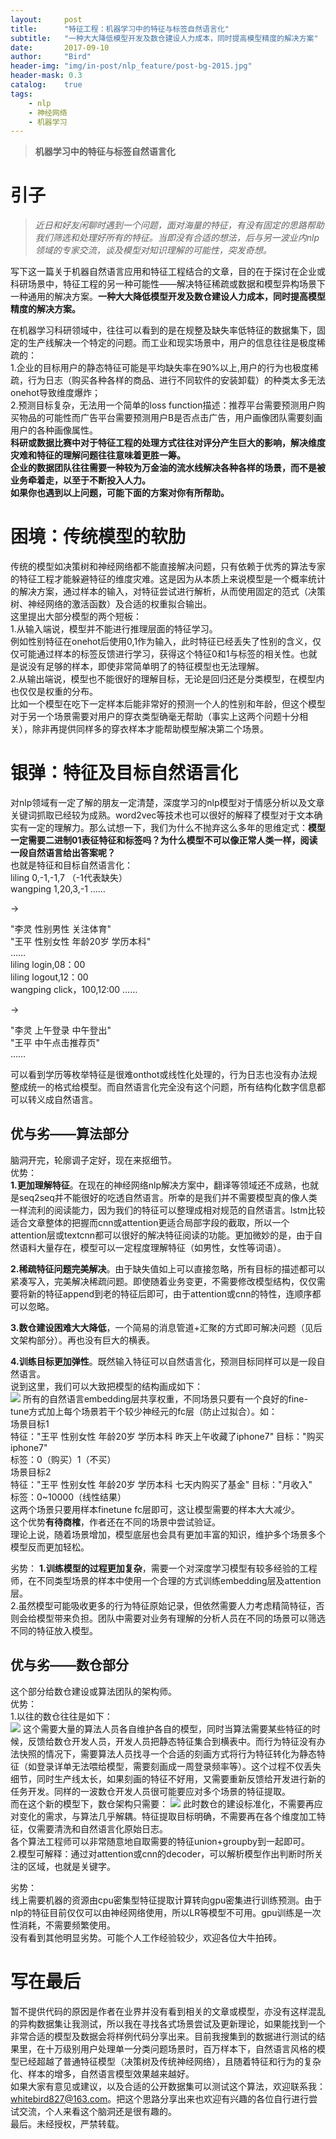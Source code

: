 ```yaml
---
layout:     post
title:      "特征工程：机器学习中的特征与标签自然语言化"
subtitle:   "一种大大降低模型开发及数仓建设人力成本，同时提高模型精度的解决方案"
date:       2017-09-10
author:     "Bird"
header-img: "img/in-post/nlp_feature/post-bg-2015.jpg"
header-mask: 0.3
catalog:    true
tags:
    - nlp
    - 神经网络
    - 机器学习
---
```



>  **机器学习中的特征与标签自然语言化**  

# 引子

>*近日和好友闲聊时遇到一个问题，面对海量的特征，有没有固定的思路帮助我们筛选和处理好所有的特征。当即没有合适的想法，后与另一波业内nlp领域的专家交流，谈及模型对知识理解的可能性，突发奇想。*  


写下这一篇关于机器自然语言应用和特征工程结合的文章，目的在于探讨在企业或科研场景中，特征工程的另一种可能性——解决特征稀疏或数据和模型异构场景下一种通用的解决方案。**一种大大降低模型开发及数仓建设人力成本，同时提高模型精度的解决方案。**    


在机器学习科研领域中，往往可以看到的是在规整及缺失率低特征的数据集下，固定的生产线解决一个特定的问题。而工业和现实场景中，用户的信息往往是极度稀疏的：  
1.企业的目标用户的静态特征可能是平均缺失率在90%以上,用户的行为也极度稀疏，行为日志（购买各种各样的商品、进行不同软件的安装卸载）的种类太多无法onehot导致维度爆炸；  
2.预测目标复杂，无法用一个简单的loss function描述：推荐平台需要预测用户购买物品的可能性而广告平台需要预测用户B是否点击广告，用户画像团队需要刻画用户的各种画像属性。  
**科研或数据比赛中对于特征工程的处理方式往往对评分产生巨大的影响，解决维度灾难和特征的理解问题往往意味着更胜一筹。  
企业的数据团队往往需要一种较为万金油的流水线解决各种各样的场景，而不是被业务牵着走，以至于不断投入人力。  
如果你也遇到以上问题，可能下面的方案对你有所帮助。**


# **困境：传统模型的软肋**
传统的模型如决策树和神经网络都不能直接解决问题，只有依赖于优秀的算法专家的特征工程才能躲避特征的维度灾难。这是因为从本质上来说模型是一个概率统计的解决方案，通过样本的输入，对特征尝试进行解析，从而使用固定的范式（决策树、神经网络的激活函数）及合适的权重拟合输出。  
这里提出大部分模型的两个短板：  
1.从输入端说，模型并不能进行推理层面的特征学习。  
例如性别特征在onehot后使用0,1作为输入，此时特征已经丢失了性别的含义，仅仅可能通过样本的标签反馈进行学习，获得这个特征0和1与标签的相关性。也就是说没有足够的样本，即使非常简单明了的特征模型也无法理解。  
2.从输出端说，模型也不能很好的理解目标，无论是回归还是分类模型，在模型内也仅仅是权重的分布。  
比如一个模型在吃下一定样本后能非常好的预测一个人的性别和年龄，但这个模型对于另一个场景需要对用户的穿衣类型确毫无帮助（事实上这两个问题十分相关），除非再提供同样多的穿衣样本才能帮助模型解决第二个场景。

# **银弹：特征及目标自然语言化**
对nlp领域有一定了解的朋友一定清楚，深度学习的nlp模型对于情感分析以及文章关键词抓取已经较为成熟。word2vec等技术也可以很好的解释了模型对于文本确实有一定的理解力。那么试想一下，我们为什么不抛弃这么多年的思维定式：**模型一定需要二进制01表征特征和标签吗？为什么模型不可以像正常人类一样，阅读一段自然语言给出答案呢？**  
也就是特征和目标自然语言化：  
liling 0,-1,-1,7  （-1代表缺失）  
wangping 1,20,3,-1 ……  

->  

"李灵 性别男性 关注体育"   
"王平 性别女性 年龄20岁 学历本科"  
……  
liling login,08：00  
liling logout,12：00  
wangping click，100,12:00 ……    

->  

"李灵 上午登录 中午登出"  
"王平 中午点击推荐页"  
……  

可以看到学历等枚举特征是很难onthot或线性化处理的，行为日志也没有办法规整成统一的格式给模型。而自然语言化完全没有这个问题，所有结构化数字信息都可以转义成自然语言。  

## **优与劣——算法部分** 
脑洞开完，轮廓调子定好，现在来抠细节。  
优势：  
**1.更加理解特征**。在现在的神经网络nlp解决方案中，翻译等领域还不成熟，也就是seq2seq并不能很好的吃透自然语言。所幸的是我们并不需要模型真的像人类一样流利的阅读能力，因为我们的特征可以整理成相对规范的自然语言。lstm比较适合文章整体的把握而cnn或attention更适合局部字段的截取，所以一个attention层或textcnn都可以很好的解决特征阅读的功能。更加微妙的是，由于自然语料大量存在，模型可以一定程度理解特征（如男性，女性等词语）。  

**2.稀疏特征问题完美解决**。由于缺失值如上可以直接忽略，所有目标的描述都可以紧凑写入，完美解决稀疏问题。即使随着业务变更，不需要修改模型结构，仅仅需要将新的特征append到老的特征后即可，由于attention或cnn的特性，连顺序都可以忽略。  

**3.数仓建设困难大大降低**，一个简易的消息管道+汇聚的方式即可解决问题（见后文架构部分）。再也没有巨大的横表。  

**4.训练目标更加弹性**。既然输入特征可以自然语言化，预测目标同样可以是一段自然语言。  
说到这里，我们可以大致把模型的结构画成如下：  
![](/img/in-post/nlp_feature/1.png)
所有的自然语言embedding层共享权重，不同场景只要有一个良好的fine-tune方式加上每个场景若干个较少神经元的fc层（防止过拟合）。如：  
场景目标1  
特征："王平 性别女性 年龄20岁 学历本科 昨天上午收藏了iphone7"  目标："购买iphone7"  
标签：0（购买）1（不买）  
场景目标2  
特征："王平 性别女性 年龄20岁 学历本科 七天内购买了基金"  目标："月收入"   
标签：0~10000（线性结果）  
这两个场景只要用样本finetune fc层即可，这让模型需要的样本大大减少。  
这个优势**有待商榷**，作者还在不同的场景中尝试验证。  
理论上说，随着场景增加，模型底层也会具有更加丰富的知识，维护多个场景多个模型反而更加轻松。  

劣势：
**1.训练模型的过程更加复杂**，需要一个对深度学习模型有较多经验的工程师，在不同类型场景的样本中使用一个合理的方式训练embedding层及attention层。  
2.虽然模型可能吸收更多的行为特征原始记录，但依然需要人力考虑精简特征，否则会给模型带来负担。团队中需要对业务有理解的分析人员在不同的场景可以筛选不同的特征放入模型。  

## **优与劣——数仓部分** 
这个部分给数仓建设或算法团队的架构师。    
优势：  
1.以往的数仓往往是如下：  
![](/img/in-post/nlp_feature/2.png)
这个需要大量的算法人员各自维护各自的模型，同时当算法需要某些特征的时候，反馈给数仓开发人员，开发人员把静态特征集合到横表中。而行为特征没有办法快照的情况下，需要算法人员找寻一个合适的刻画方式将行为特征转化为静态特征（如登录详单无法喂给模型，需要刻画成一周登录频率等）。这个过程不仅丢失细节，同时生产线太长，如果刻画的特征不好用，又需要重新反馈给开发进行新的任务开发。同样的一波数仓开发人员很可能要应对多个场景的特征提取。  
而在这个新的模型下，数仓架构只需要：
![](/img/in-post/nlp_feature/3.png)
此时数仓的建设标准化，不需要再应对变化的需求，与算法几乎解耦。特征提取目标明确，不需要再在各个维度加工特征，仅需要清洗和自然语言化原始日志。  
各个算法工程师可以非常随意地自取需要的特征union+groupby到一起即可。  
2.模型可解释：通过对attention或cnn的decoder，可以解析模型作出判断时所关注的区域，也就是关键字。  

劣势：  
线上需要机器的资源由cpu密集型特征提取计算转向gpu密集进行训练预测。由于nlp的特征目前仅仅可以由神经网络使用，所以LR等模型不可用。gpu训练是一次性消耗，不需要频繁使用。  
没有看到其他明显劣势。可能个人工作经验较少，欢迎各位大牛拍砖。

# **写在最后**
暂不提供代码的原因是作者在业界并没有看到相关的文章或模型，亦没有这样混乱的异构数据集让我测试，所以我在寻找各式场景尝试及更新理论，如果能找到一个非常合适的模型及数据会将样例代码分享出来。目前我搜集到的数据进行测试的结果里，在十万级别用户处理单一分类问题场景时，百万样本下，自然语言风格的模型已经超越了普通特征模型（决策树及传统神经网络），且随着特征和行为的复杂化、样本的增多，自然语言模型效果越来越好。  
如果大家有意见或建议，以及合适的公开数据集可以测试这个算法，欢迎联系我：whitebird827@163.com。把这个思路分享出来也欢迎有兴趣的各位自行进行尝试交流，个人来看这个脑洞还是很有趣的。  
最后。未经授权，严禁转载。


>
